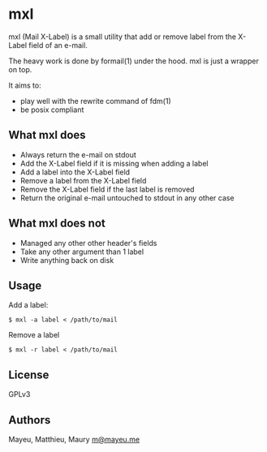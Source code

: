 # mxl

mxl (Mail X-Label) is a small utility that add or remove label from
the X-Label field of an e-mail.

The heavy work is done by formail(1) under the hood. mxl is just a wrapper on
top.

It aims to:
- play well with the rewrite command of fdm(1)
- be posix compliant

## What mxl does

- Always return the e-mail on stdout
- Add the X-Label field if it is missing when adding a label
- Add a label into the X-Label field
- Remove a label from the X-Label field
- Remove the X-Label field if the last label is removed
- Return the original e-mail untouched to stdout in any other case

## What mxl does not

- Managed any other other header's fields
- Take any other argument than 1 label
- Write anything back on disk

## Usage

Add a label:

    $ mxl -a label < /path/to/mail

Remove a label

    $ mxl -r label < /path/to/mail

## License

GPLv3

## Authors

Mayeu, Matthieu, Maury <m@mayeu.me>
